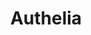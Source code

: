 ---
draft: false
title: Authelia
content:
  id: authelia
  name: Authelia
  logo: /images/development/identity-and-access-management/authelia/logo.png
  website: https://www.authelia.com/
  iframe_website: /website-iframe/development/identity-and-access-management/authelia
  dashboardImage: /images/development/identity-and-access-management/authelia/screenshot-1.png
  short_description: Authelia is an authentication and authorization server and portal fulfilling the identity and access management (IAM) role of information security in providing multi-factor authentication and single sign-on (SSO) for your applications via a web portal. It
  description: Authelia is an authentication and authorization server and portal fulfilling the identity and access management (IAM) role of information security in providing multi-factor authentication and single sign-on (SSO) for your applications via a web portal. It acts as a companion for common reverse proxies.
  features:
    - title: Single Sign-On 🎟️
      description: Allow your users the convenience of just being required to log in once to a wide range of web applications via a session cookie, OpenID Connect 1.0, or Trusted Headers.
    - title: Security by Design 🔒
      description: Not just another IAM portal, security is heavily considered as part of our design process.
    - title: Authorization Policies 👮
      description: Control which users and groups have access to which specific resources or domains with incredibly granular policy definitions.
    - title: Multi-Factor Authentication 🗝️
      description: Support for multiple second-factor methods including One Time Passwords, Mobile Push Notifications, and WebAuthn.
  screenshots:
    - /images/development/identity-and-access-management/authelia/screenshot-1.png
    - /images/development/identity-and-access-management/authelia/screenshot-2.png
---
